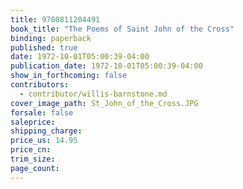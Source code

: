 ```yaml
---
title: 9780811204491
book_title: "The Poems of Saint John of the Cross"
binding: paperback
published: true
date: 1972-10-01T05:00:39-04:00
publication_date: 1972-10-01T05:00:39-04:00
show_in_forthcoming: false
contributors:
  - contributor/willis-barnstone.md
cover_image_path: St_John_of_the_Cross.JPG
forsale: false
saleprice:
shipping_charge:
price_us: 14.95
price_cn:
trim_size:
page_count:
---
```


